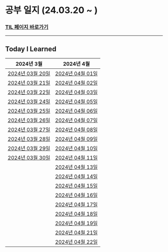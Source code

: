 # 공부 일지 (24.03.20 ~ )

### [TIL 페이지 바로가기](https://www.notion.so/TIL-Today-Is-Learn-e8ac044b5f804973b1ac348016ef2584)
<hr/>

## Today I Learned
|2024년 3월| 2024년 4월|
|:---:|:---:|
|[2024년 03월 20일](https://www.notion.so/2024-03-20-9e596b1d167e4e3db3a17690a9b29256)| [2024년 04월 01일](https://www.notion.so/2024-4-1-1df6582c27514ecc931351bf8f1b544e)|
[2024년 03월 21일](https://www.notion.so/2024-3-21-e229bcf9463b4fcf804026e77bc7f99d)|[2024년 04월 02일](https://www.notion.so/2024-4-2-064a0b7bc079408191675d923dd1acd3)|
[2024년 03월 22일](https://www.notion.so/2024-3-22-f301b9df51c141e69765ed97dea492d7)|[2024년 04월 03일](https://www.notion.so/2024-4-3-26b97cf795a843dd8789017d4a0428a5)|
[2024년 03월 24일](https://www.notion.so/2024-3-24-dea81c5b923b42978ba2a48a8b9481c4)|[2024년 04월 05일](https://www.notion.so/2024-4-5-3ac7a0002ca041d1bda020b2119d6345)|
[2024년 03월 25일](https://www.notion.so/2024-3-25-b8ed896276cd43b58da6e5343e7c3af4)|[2024년 04월 06일](https://www.notion.so/2024-4-6-47af4067809a4a47a591645b413f5e95)|
[2024년 03월 26일](https://www.notion.so/2024-3-26-7950aa0431e84bbe87cb0e53187433d0)|[2024년 04월 07일](https://www.notion.so/2024-4-7-f2ccb7c104444dab9dd8ca9cc5b7e5bb)|
[2024년 03월 27일](https://www.notion.so/2024-3-27-a636e42a22a64f7097138c984c901b8b)|[2024년 04월 08일](https://www.notion.so/2024-4-8-b4f0372ee6e74303a615d9bdd3b5091b)|
[2024년 03월 28일](https://www.notion.so/2024-3-28-1456fd9d35954c39bf24f65903fb0a4d)|[2024년 04월 09일](https://www.notion.so/2024-4-9-266892c7897644198002f55da013128d)|
[2024년 03월 29일](https://www.notion.so/2024-3-29-f828de6bc9b443728158779e97276856)|[2024년 04월 10일](https://www.notion.so/2024-4-10-b7f28fda58f14132b412832aa44a331c)|
[2024년 03월 30일](https://www.notion.so/2024-3-30-ce6b2da613634214bd3139b81113503f)|[2024년 04월 11일](https://www.notion.so/2024-4-11-f6383ba629a547a6b256804fa3cc70df)|
| |[2024년 04월 13일](https://www.notion.so/2024-4-13-c0d68309d14c439faedd9071b113d7dd)|
| |[2024년 04월 14일](https://www.notion.so/2024-4-14-b46de93bfa774858a0873fd336dcaec5)|
| |[2024년 04월 15일](https://deff-dev.tistory.com/84)|
| |[2024년 04월 16일](https://deff-dev.tistory.com/85)|
| |[2024년 04월 17일](https://deff-dev.tistory.com/86)|
| |[2024년 04월 18일](https://deff-dev.tistory.com/87)|
| |[2024년 04월 19일](https://deff-dev.tistory.com/88)|
| |[2024년 04월 21일](https://www.notion.so/24-04-21-fff8c010e093441e86cccb9957995265)|
| |[2024년 04월 22일](https://www.notion.so/2024-04-22-25b8d95e067c494a86ff2c48a12a14b2)|
